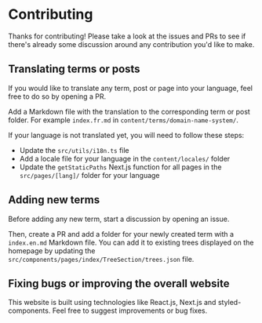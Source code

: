 # Contributing

Thanks for contributing! Please take a look at the issues and PRs to see if there's already some discussion around any contribution you'd like to make.

## Translating terms or posts

If you would like to translate any term, post or page into your language, feel free to do so by opening a PR.

Add a Markdown file with the translation to the corresponding term or post folder. For example `index.fr.md` in `content/terms/domain-name-system/`.

If your language is not translated yet, you will need to follow these steps:

- Update the `src/utils/i18n.ts` file
- Add a locale file for your language in the `content/locales/` folder
- Update the `getStaticPaths` Next.js function for all pages in the `src/pages/[lang]/` folder for your language

## Adding new terms

Before adding any new term, start a discussion by opening an issue.

Then, create a PR and add a folder for your newly created term with a `index.en.md` Markdown file. You can add it to existing trees displayed on the homepage by updating the `src/components/pages/index/TreeSection/trees.json` file.

## Fixing bugs or improving the overall website

This website is built using technologies like React.js, Next.js and styled-components. Feel free to suggest improvements or bug fixes.
